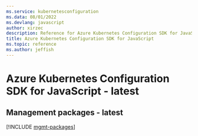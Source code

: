 ```yaml
---
ms.service: kubernetesconfiguration
ms.data: 08/01/2022
ms.devlang: javascript
author: xirzec
description: Reference for Azure Kubernetes Configuration SDK for JavaScript
title: Azure Kubernetes Configuration SDK for JavaScript
ms.topic: reference
ms.author: jeffish
---
```

# Azure Kubernetes Configuration SDK for JavaScript - latest

## Management packages - latest
[!INCLUDE [mgmt-packages](kubernetes-configuration-mgmt-index.md)]